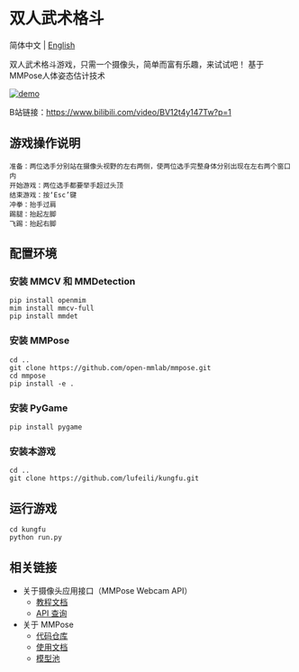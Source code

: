 # 双人武术格斗

简体中文 | [English](/README_en.md)

双人武术格斗游戏，只需一个摄像头，简单而富有乐趣，来试试吧！
基于 MMPose人体姿态估计技术

[![demo](https://user-images.githubusercontent.com/108378035/179365172-73c5c6dd-6768-4736-a06a-4ef6992b392b.jpg)](https://www.bilibili.com/video/BV12t4y147Tw?p=1)

B站链接：https://www.bilibili.com/video/BV12t4y147Tw?p=1

## 游戏操作说明
```
准备：两位选手分别站在摄像头视野的左右两侧，使两位选手完整身体分别出现在左右两个窗口内
开始游戏：两位选手都要举手超过头顶
结束游戏：按‘Esc’键
冲拳：抬手过肩
踢腿：抬起左脚
飞踢：抬起右脚
```

## 配置环境

### 安装 MMCV 和 MMDetection

```shell
pip install openmim
mim install mmcv-full
pip install mmdet
```

### 安装 MMPose

```shell
cd ..
git clone https://github.com/open-mmlab/mmpose.git
cd mmpose
pip install -e .
```

### 安装 PyGame

```shell
pip install pygame
```

### 安装本游戏

```shell
cd ..
git clone https://github.com/lufeili/kungfu.git

```

## 运行游戏

```shell
cd kungfu
python run.py 

```

## 相关链接

- 关于摄像头应用接口（MMPose Webcam API）
  - [教程文档](https://mmpose.readthedocs.io/zh_CN/latest/tutorials/7_webcam_api.html)
  - [API 查询](https://mmpose.readthedocs.io/zh_CN/latest/api.html#mmpose-apis-webcam)
- 关于 MMPose
  - [代码仓库](https://github.com/open-mmlab/mmpose)
  - [使用文档](https://mmpose.readthedocs.io/zh_CN/latest/)
  - [模型池](https://mmpose.readthedocs.io/zh_CN/latest/modelzoo.html)

